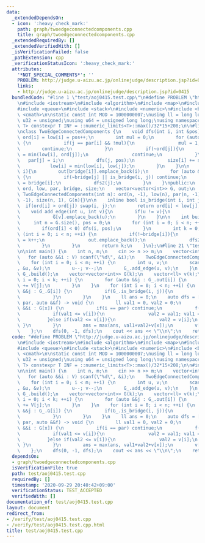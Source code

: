 ```yaml
---
data:
  _extendedDependsOn:
  - icon: ':heavy_check_mark:'
    path: graph/twoedgeconnectedcomponents.cpp
    title: graph/twoedgeconnectedcomponents.cpp
  _extendedRequiredBy: []
  _extendedVerifiedWith: []
  _isVerificationFailed: false
  _pathExtension: cpp
  _verificationStatusIcon: ':heavy_check_mark:'
  attributes:
    '*NOT_SPECIAL_COMMENTS*': ''
    PROBLEM: http://judge.u-aizu.ac.jp/onlinejudge/description.jsp?id=0415
    links:
    - http://judge.u-aizu.ac.jp/onlinejudge/description.jsp?id=0415
  bundledCode: "#line 1 \"test/aoj0415.test.cpp\"\n#define PROBLEM \"http://judge.u-aizu.ac.jp/onlinejudge/description.jsp?id=0415\"\
    \n#include <iostream>\n#include <algorithm>\n#include <map>\n#include <set>\n\
    #include <queue>\n#include <stack>\n#include <numeric>\n#include <bitset>\n#include\
    \ <cmath>\n\nstatic const int MOD = 1000000007;\nusing ll = long long;\nusing\
    \ u32 = unsigned;\nusing u64 = unsigned long long;\nusing namespace std;\n\ntemplate<class\
    \ T> constexpr T INF = ::numeric_limits<T>::max()/32*15+208;\n\n#line 1 \"graph/twoedgeconnectedcomponents.cpp\"\
    \nclass TwoEdgeConnectedComponents {\n    void dfs(int i, int &pos){\n       \
    \ ord[i] = low[i] = pos++;\n        int mul = 0;\n        for (auto &&j : G[i])\
    \ {\n            if(j == par[i] && !mul){\n                mul = 1;\n        \
    \        continue;\n            }\n            if(~ord[j]){\n                low[i]\
    \ = min(low[i], ord[j]);\n                continue;\n            }\n         \
    \   par[j] = i;\n            dfs(j, pos);\n            size[i] += size[j];\n \
    \           low[i] = min(low[i], low[j]);\n        }\n    }\n\n    void dfs2(int\
    \ i){\n        out[bridge[i]].emplace_back(i);\n        for (auto &&j : G[i])\
    \ {\n            if(~bridge[j] || is_bridge(i, j)) continue;\n            bridge[j]\
    \ = bridge[i];\n            dfs2(j);\n        }\n    }\npublic:\n    vector<int>\
    \ ord, low, par, bridge, size;\n    vector<vector<int>> G, out;\n    explicit\
    \ TwoEdgeConnectedComponents(int n): ord(n, -1), low(n), par(n, -1), bridge(n,\
    \ -1), size(n, 1), G(n){}\n\n    inline bool is_bridge(int i, int j){\n      \
    \  if(ord[i] > ord[j]) swap(i, j);\n        return ord[i] < low[j];\n    }\n\n\
    \    void add_edge(int u, int v){\n        if(u != v){\n            G[u].emplace_back(v);\n\
    \            G[v].emplace_back(u);\n        }\n    }\n\n    int build(){\n   \
    \     int n = G.size(), pos = 0;\n        for (int i = 0; i < n; ++i) {\n    \
    \        if(ord[i] < 0) dfs(i, pos);\n        }\n        int k = 0;\n        for\
    \ (int i = 0; i < n; ++i) {\n            if(!~bridge[i]){\n                bridge[i]\
    \ = k++;\n                out.emplace_back();\n                dfs2(i);\n    \
    \        }\n        }\n        return k;\n    }\n};\n#line 21 \"test/aoj0415.test.cpp\"\
    \n\nint main() {\n    int n, m;\n    cin >> n >> m;\n    vector<int> V(n);\n \
    \   for (auto &&i : V) scanf(\"%d\", &i);\n    TwoEdgeConnectedComponents G_(n);\n\
    \    for (int i = 0; i < m; ++i) {\n        int u, v;\n        scanf(\"%d %d\"\
    , &u, &v);\n        u--; v--;\n        G_.add_edge(u, v);\n    }\n    int k =\
    \ G_.build();\n    vector<vector<int>> G(k);\n    vector<ll> v(k);\n    for (int\
    \ i = 0; i < k; ++i) {\n        for (auto &&j : G_.out[i]) {\n            v[i]\
    \ += V[j];\n        }\n    }\n    for (int i = 0; i < n; ++i) {\n        for (auto\
    \ &&j : G_.G[i]) {\n            if(G_.is_bridge(i, j)){\n                G[G_.bridge[i]].emplace_back(G_.bridge[j]);\n\
    \            }\n        }\n    }\n    ll ans = 0;\n    auto dfs = [&](int x, int\
    \ par, auto &&f) -> void {\n        ll val1 = 0, val2 = 0;\n        for (auto\
    \ &&i : G[x]) {\n            if(i == par) continue;\n            f(i, x, f);\n\
    \            if(val1 <= v[i]){\n                val2 = val1; val1 = v[i];\n  \
    \          }else if(val2 <= v[i]){\n                val2 = v[i];\n           \
    \ }\n        }\n        ans = max(ans, val1+val2+v[x]);\n        v[x] += val1;\n\
    \    };\n    dfs(0, -1, dfs);\n    cout << ans << \"\\n\";\n    return 0;\n}\n"
  code: "#define PROBLEM \"http://judge.u-aizu.ac.jp/onlinejudge/description.jsp?id=0415\"\
    \n#include <iostream>\n#include <algorithm>\n#include <map>\n#include <set>\n\
    #include <queue>\n#include <stack>\n#include <numeric>\n#include <bitset>\n#include\
    \ <cmath>\n\nstatic const int MOD = 1000000007;\nusing ll = long long;\nusing\
    \ u32 = unsigned;\nusing u64 = unsigned long long;\nusing namespace std;\n\ntemplate<class\
    \ T> constexpr T INF = ::numeric_limits<T>::max()/32*15+208;\n\n#include \"../graph/twoedgeconnectedcomponents.cpp\"\
    \n\nint main() {\n    int n, m;\n    cin >> n >> m;\n    vector<int> V(n);\n \
    \   for (auto &&i : V) scanf(\"%d\", &i);\n    TwoEdgeConnectedComponents G_(n);\n\
    \    for (int i = 0; i < m; ++i) {\n        int u, v;\n        scanf(\"%d %d\"\
    , &u, &v);\n        u--; v--;\n        G_.add_edge(u, v);\n    }\n    int k =\
    \ G_.build();\n    vector<vector<int>> G(k);\n    vector<ll> v(k);\n    for (int\
    \ i = 0; i < k; ++i) {\n        for (auto &&j : G_.out[i]) {\n            v[i]\
    \ += V[j];\n        }\n    }\n    for (int i = 0; i < n; ++i) {\n        for (auto\
    \ &&j : G_.G[i]) {\n            if(G_.is_bridge(i, j)){\n                G[G_.bridge[i]].emplace_back(G_.bridge[j]);\n\
    \            }\n        }\n    }\n    ll ans = 0;\n    auto dfs = [&](int x, int\
    \ par, auto &&f) -> void {\n        ll val1 = 0, val2 = 0;\n        for (auto\
    \ &&i : G[x]) {\n            if(i == par) continue;\n            f(i, x, f);\n\
    \            if(val1 <= v[i]){\n                val2 = val1; val1 = v[i];\n  \
    \          }else if(val2 <= v[i]){\n                val2 = v[i];\n           \
    \ }\n        }\n        ans = max(ans, val1+val2+v[x]);\n        v[x] += val1;\n\
    \    };\n    dfs(0, -1, dfs);\n    cout << ans << \"\\n\";\n    return 0;\n}"
  dependsOn:
  - graph/twoedgeconnectedcomponents.cpp
  isVerificationFile: true
  path: test/aoj0415.test.cpp
  requiredBy: []
  timestamp: '2020-09-29 20:40:42+09:00'
  verificationStatus: TEST_ACCEPTED
  verifiedWith: []
documentation_of: test/aoj0415.test.cpp
layout: document
redirect_from:
- /verify/test/aoj0415.test.cpp
- /verify/test/aoj0415.test.cpp.html
title: test/aoj0415.test.cpp
---
```

